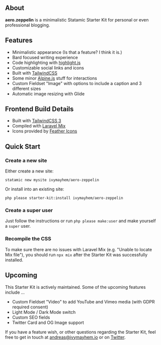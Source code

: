 ## About

**aero.zeppelin** is a minimalistic Statamic Starter Kit for personal or even professional blogging.

## Features

- Minimalistic appearance (Is that a feature? I think it is.)
- Bard focused writing experience
- Code highlighting with [highlight.js](https://highlightjs.org)
- Customizable social links and icons
- Built with [TailwindCSS](https://tailwindcss.com)
- Some minor [Alpine.js](https://alpinejs.dev) stuff for interactions
- Custom Fieldset "Image" with options to include a caption and 3 different sizes
- Automatic image resizing with Glide

## Frontend Build Details

- Built with [TailwindCSS 3](https://tailwindcss.com/docs/installation)
- Compiled with [Laravel Mix](https://laravel-mix.com)
- Icons provided by [Feather Icons](https://feathericons.com)

## Quick Start

### Create a new site

Either create a new site:

```
statamic new mysite ivymayhem/aero-zeppelin
```

Or install into an existing site:

```
php please starter-kit:install ivymayhem/aero-zeppelin
```

### Create a super user

Just follow the instructions or run `php please make:user` and make yourself a `super` user.

### Recompile the CSS

To make sure there are no issues with Laravel Mix (e.g. "Unable to locate Mix file"), you should run `npx mix` after the Starter Kit was successfully installed.

## Upcoming

This Starter Kit is actively maintained. Some of the upcoming features include ...

- Custom Fieldset "Video" to add YouTube and Vimeo media (with GDPR required consent)
- Light Mode / Dark Mode switch
- Custom SEO fields
- Twitter Card and OG Image support

If you have a feature wish, or other questions regarding the Starter Kit, feel free to get in touch at andreas@ivymayhem.io or on [Twitter](https://twitter.com/MrMooky).